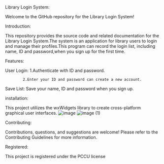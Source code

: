 Library Login System:

Welcome to the GitHub repository for the Library Login System!



Introduction:

This repository provides the source code and related documentation for the Library Login System.The system is an application for library users to login and manage their profiles.This program can record the login list, including name, ID and password,when you sign up for the first time.



Features:

User Login:
            1.Authenticate with ID and password.

            
            2.Enter your ID and password can create a new account.
            
Save List: Save your name, ID and password when you sign up.



installation:

This project utilizes the wxWidgets library to create cross-platform graphical user interfaces.
![image](https://github.com/Rhys0303/Library-login-system-/assets/164986837/0eace7cc-930b-4625-bd87-63c66221e787)
![image (1)](https://github.com/Rhys0303/Library-login-system-/assets/164986837/5822d4df-7e47-4aed-a3ff-4171c7eaf12b)




Contributing:

Contributions, questions, and suggestions are welcome! Please refer to the Contributing Guidelines for more information.



Registered:

This project is registered under the PCCU license 
